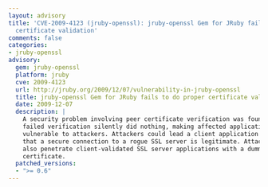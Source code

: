 ```yaml
---
layout: advisory
title: 'CVE-2009-4123 (jruby-openssl): jruby-openssl Gem for JRuby fails to do proper
  certificate validation'
comments: false
categories:
- jruby-openssl
advisory:
  gem: jruby-openssl
  platform: jruby
  cve: 2009-4123
  url: http://jruby.org/2009/12/07/vulnerability-in-jruby-openssl
  title: jruby-openssl Gem for JRuby fails to do proper certificate validation
  date: 2009-12-07
  description: |
    A security problem involving peer certificate verification was found where
    failed verification silently did nothing, making affected applications
    vulnerable to attackers. Attackers could lead a client application to believe
    that a secure connection to a rogue SSL server is legitimate. Attackers could
    also penetrate client-validated SSL server applications with a dummy
    certificate.
  patched_versions:
  - ">= 0.6"
---
```

